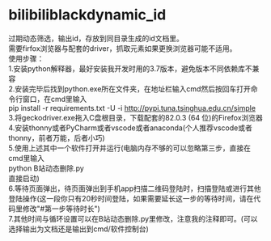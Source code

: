 # bilibiliblackdynamic_id
过期动态筛选，输出id，存放到同目录生成的id文档里。    
需要firfox浏览器与配套的driver，抓取元素如果更换浏览器可能不适用。   
使用步骤：   
1.安装python解释器，最好安装我开发时用的3.7版本，避免版本不同依赖库不兼容   
2.安装完毕后找到python.exe所在文件夹，在地址栏输入cmd然后按回车打开命令行窗口，在cmd里输入        
  pip install -r requirements.txt -U -i http://pypi.tuna.tsinghua.edu.cn/simple         
3.将geckodriver.exe拖入C盘根目录，下载配套的82.0.3 (64 位)的Firefox浏览器     
4.安装thonny或者PyCharm或者vscode或者anaconda(个人推荐vscode或者thonny，前者万能，后者小巧)     
5.使用上述其中一个软件打开并运行(电脑内存不够的可以忽略第三步，直接在cmd里输入      
          python B站动态删除.py    
直接启动)      
6.等待页面弹出，待页面弹出到手机app扫描二维码登陆时，扫描登陆或进行其他登陆操作(这一段你只有20秒时间登陆，如果需要延长这一步的等待时间，请在代码里修改"#第一步等待时长")   
7.其他时间与循环设置可以在B站动态删除.py里修改，注意我的注释即可。(可以选择输出为文档还是输出到cmd/软件控制台)   
